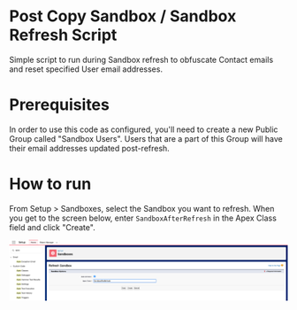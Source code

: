 # Post Copy Sandbox / Sandbox Refresh Script

Simple script to run during Sandbox refresh to obfuscate Contact emails and reset specified User email addresses.

# Prerequisites

In order to use this code as configured, you'll need to create a new Public Group called "Sandbox Users". Users that are a part of this Group will have their email addresses updated post-refresh.

# How to run

From Setup > Sandboxes, select the Sandbox you want to refresh. When you get to the screen below, enter `SandboxAfterRefresh` in the Apex Class field and click "Create".

![Refresh Sandbox Apex Class](image.png)